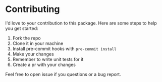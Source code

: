 # Contributing

I'd love to your contribution to this package.
Here are some steps to help you get started:

1. Fork the repo
2. Clone it in your machine
3. Install pre-commit hooks with `pre-commit install`
4. Make your changes
5. Remember to write unit tests for it
6. Create a pr with your changes

Feel free to open issue if you questions or a bug report.
